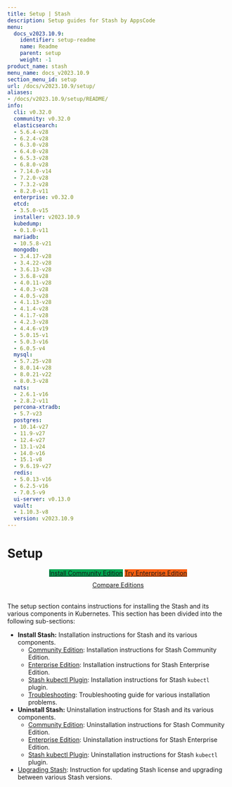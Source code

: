 ```yaml
---
title: Setup | Stash
description: Setup guides for Stash by AppsCode
menu:
  docs_v2023.10.9:
    identifier: setup-readme
    name: Readme
    parent: setup
    weight: -1
product_name: stash
menu_name: docs_v2023.10.9
section_menu_id: setup
url: /docs/v2023.10.9/setup/
aliases:
- /docs/v2023.10.9/setup/README/
info:
  cli: v0.32.0
  community: v0.32.0
  elasticsearch:
  - 5.6.4-v28
  - 6.2.4-v28
  - 6.3.0-v28
  - 6.4.0-v28
  - 6.5.3-v28
  - 6.8.0-v28
  - 7.14.0-v14
  - 7.2.0-v28
  - 7.3.2-v28
  - 8.2.0-v11
  enterprise: v0.32.0
  etcd:
  - 3.5.0-v15
  installer: v2023.10.9
  kubedump:
  - 0.1.0-v11
  mariadb:
  - 10.5.8-v21
  mongodb:
  - 3.4.17-v28
  - 3.4.22-v28
  - 3.6.13-v28
  - 3.6.8-v28
  - 4.0.11-v28
  - 4.0.3-v28
  - 4.0.5-v28
  - 4.1.13-v28
  - 4.1.4-v28
  - 4.1.7-v28
  - 4.2.3-v28
  - 4.4.6-v19
  - 5.0.15-v1
  - 5.0.3-v16
  - 6.0.5-v4
  mysql:
  - 5.7.25-v28
  - 8.0.14-v28
  - 8.0.21-v22
  - 8.0.3-v28
  nats:
  - 2.6.1-v16
  - 2.8.2-v11
  percona-xtradb:
  - 5.7-v23
  postgres:
  - 10.14-v27
  - 11.9-v27
  - 12.4-v27
  - 13.1-v24
  - 14.0-v16
  - 15.1-v8
  - 9.6.19-v27
  redis:
  - 5.0.13-v16
  - 6.2.5-v16
  - 7.0.5-v9
  ui-server: v0.13.0
  vault:
  - 1.10.3-v8
  version: v2023.10.9
---
```


# Setup

<div style="text-align: center;">
  <a class="button is-link is-medium is-active has-text-weight-normal" href="/docs/v2023.10.9/setup/install/community/" style="background:#00A651; width: 18rem;">Install Community Edition</a>
  <a class="button is-info is-medium is-active has-text-weight-normal" href="/docs/v2023.10.9/setup/install/enterprise/"  style="background:#FC6011; width: 18rem;">Try Enterprise Edition</a>
  <a style="margin-top: 10px; display: block;" href="/docs/v2023.10.9/concepts/what-is-stash/overview/">Compare Editions</a>
</div>
<br>

The setup section contains instructions for installing the Stash and its various components in Kubernetes. This section has been divided into the following sub-sections:

- **Install Stash:** Installation instructions for Stash and its various components.
  - [Community Edition](/docs/v2023.10.9/setup/install/community/): Installation instructions for Stash Community Edition.
  - [Enterprise Edition](/docs/v2023.10.9/setup/install/enterprise/): Installation instructions for Stash Enterprise Edition.
  - [Stash kubectl Plugin](/docs/v2023.10.9/setup/install/kubectl-plugin/): Installation instructions for Stash `kubectl` plugin.
  - [Troubleshooting](/docs/v2023.10.9/setup/install/troubleshooting/): Troubleshooting guide for various installation problems.
- **Uninstall Stash:** Uninstallation instructions for Stash and its various components.
  - [Community Edition](/docs/v2023.10.9/setup/uninstall/community/): Uninstallation instructions for Stash Community Edition.
  - [Enterprise Edition](/docs/v2023.10.9/setup/uninstall/enterprise/): Uninstallation instructions for Stash Enterprise Edition.
  - [Stash kubectl Plugin](/docs/v2023.10.9/setup/uninstall/kubectl-plugin/): Uninstallation instructions for Stash `kubectl` plugin.
- [Upgrading Stash](/docs/v2023.10.9/setup/upgrade/): Instruction for updating Stash license and upgrading between various Stash versions.
